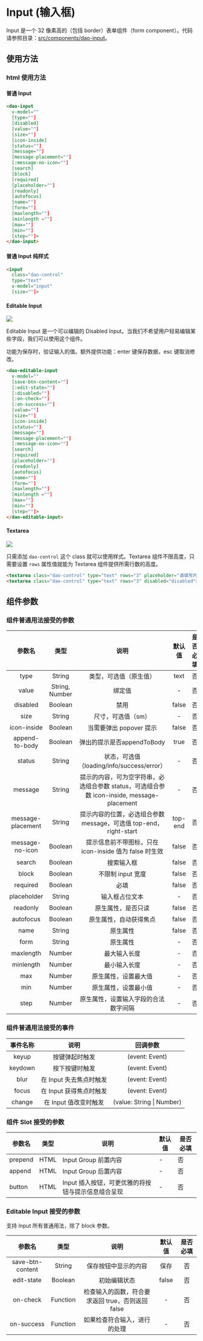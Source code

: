 # Input (输入框)

Input 是一个 32 像素高的（包括 border）表单组件（form component）。代码请参照目录：[src/components/dao-input](../src/components/dao-input)。

## 使用方法

### html 使用方法

#### 普通 Input

``` html
<dao-input
  v-model=""
  [type=""]
  [disabled]
  [value=""]
  [size=""]
  [icon-inside]
  [status=""]
  [message=""]
  [message-placement=""]
  [:message-no-icon=""]
  [search]
  [block]
  [required]
  [placeholder=""]
  [readonly]
  [autofocus]
  [name=""]
  [form=""]
  [maxlength=""]
  [minlength =""]
  [max=""]
  [min=""]
  [step=""]>
</dao-input>
```

#### 普通 Input 纯样式

``` html
<input
  class="dao-control"
  type="text"
  v-model="input"
  [size=""]>
```

#### Editable Input

![](https://cloud.githubusercontent.com/assets/7001013/17135742/d767707a-5363-11e6-8377-b079ad3c9637.png)

Editable Input 是一个可以编辑的 Disabled Input。当我们不希望用户轻易编辑某些字段，我们可以使用这个组件。

功能为保存时，验证输入的值。额外提供功能：enter 键保存数据，esc 键取消修改。

``` html
<dao-editable-input
  v-model=""
  [save-btn-content=""]
  [:edit-state=""]
  [:disabled=""]
  [:on-check=""]
  [:on-success=""]
  [value=""]
  [size=""]
  [icon-inside]
  [status=""]
  [message=""]
  [message-placement=""]
  [:message-no-icon=""]
  [search]
  [required]
  [placeholder=""]
  [readonly]
  [autofocus]
  [name=""]
  [form=""]
  [maxlength=""]
  [minlength =""]
  [max=""]
  [min=""]
  [step=""]>
</dao-editable-input>
```

#### Textarea

![](https://cloud.githubusercontent.com/assets/7001013/17135801/1a298650-5364-11e6-9a48-07c312b7532a.png)

只需添加 `dao-control` 这个 class 就可以使用样式。Textarea 组件不限高度，只需要设置 `rows` 属性值就能为 Textarea 组件提供所需行数的高度。

``` html
<textarea class="dao-control" type="text" rows="3" placeholder="请填写内容">textarea default</textarea>
<textarea class="dao-control" type="text" rows="3" disabled="disabled">textarea disabled</textarea>
```

## 组件参数

### 组件普通用法接受的参数

| 参数名 | 类型 | 说明 | 默认值 | 是否必填 |
|:-----:|:----:|:---:|:-----:|:------:|
| type | String | 类型，可选值（原生值） | text | 否 |
| value | String, Number | 绑定值 | - | 否 |
| disabled | Boolean | 禁用 | false | 否 |
| size | String | 尺寸，可选值（sm） | - | 否 |
| icon-inside | Boolean | 当需要弹出 popover 提示 | false | 否 |
| append-to-body | Boolean | 弹出的提示是否appendToBody | true | 否 |
| status | String | 状态，可选值（loading/info/success/error） | - | 否 |
| message | String | 提示的内容，可为空字符串，必选组合参数 status，可选组合参数 icon-inside, message-placement | - | 否 |
| message-placement | String | 提示内容的位置，必选组合参数 message，可选值 top-end，right-start | top-end | 否 |
| message-no-icon | Boolean | 提示信息前不带图标，只在 icon-inside 值为 false 时生效 | false | 否 |
| search | Boolean | 搜索输入框 | false | 否 |
| block | Boolean | 不限制 input 宽度 | false | 否 |
| required | Boolean | 必填 | false | 否 |
| placeholder | String | 	输入框占位文本 | - | 否 |
| readonly | Boolean | 	原生属性，是否只读 | false | 否 |
| autofocus | Boolean | 原生属性，自动获得焦点 | false | 否 |
| name | String | 原生属性 | false | 否 |
| form | String | 原生属性 | - | 否 |
| maxlength | Number | 最大输入长度 | - | 否 |
| minlength | Number | 最小输入长度 | - | 否 |
| max | Number | 原生属性，设置最大值 | - | 否 |
| min | Number | 原生属性，设置最小值 | - | 否 |
| step | Number | 原生属性，设置输入字段的合法数字间隔 | - | 否 |

### 组件普通用法接受的事件

| 事件名称 | 说明 | 回调参数 |
|:-------:|:---:|:-------:|
| keyup | 按键弹起时触发 | (event: Event) |
| keydown | 按下按键时触发 | (event: Event) |
| blur | 在 Input 失去焦点时触发 | (event: Event) |
| focus | 在 Input 获得焦点时触发 | (event: Event) |
| change | 在 Input 值改变时触发 | (value: String \| Number) |

### 组件 Slot 接受的参数

|参数名|类型|说明|默认值|是否必填|
|-----|---|----|----|---|
| prepend | HTML | Input Group 前置内容 |-|否|
| append | HTML | Input Group 后置内容 |-|否|
| button | HTML | Input 插入按钮，可更优雅的将按钮与提示信息组合呈现 |-|否|

### Editable Input 接受的参数

支持 Input 所有普通用法，除了 block 参数。

| 参数名 | 类型 | 说明 | 默认值 | 是否必填 |
|:-----:|:----:|:---:|:-----:|:------:|
| save-btn-content | String | 保存按钮中显示的内容 | 保存 | 否 |
| edit-state | Boolean | 初始编辑状态 | false | 否 |
| on-check | Function | 检查输入的函数，符合要求返回 true，否则返回 false | - | 否 |
| on-success | Function | 如果检查符合输入，进行的处理 | - | 否 |
